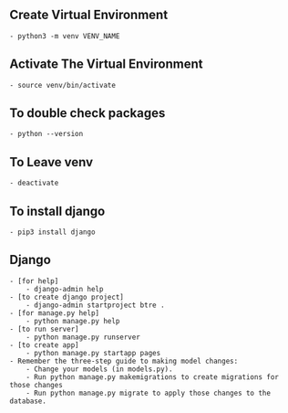 ## Create Virtual Environment

    - python3 -m venv VENV_NAME

## Activate The Virtual Environment

    - source venv/bin/activate

## To double check packages

    - python --version

## To Leave venv

    - deactivate

## To install django

    - pip3 install django

## Django

    - [for help]
        - django-admin help
    - [to create django project]
        - django-admin startproject btre .
    - [for manage.py help]
        - python manage.py help
    - [to run server]
        - python manage.py runserver
    - [to create app]
        - python manage.py startapp pages
    - Remember the three-step guide to making model changes:
        - Change your models (in models.py).
        - Run python manage.py makemigrations to create migrations for those changes
        - Run python manage.py migrate to apply those changes to the database.
